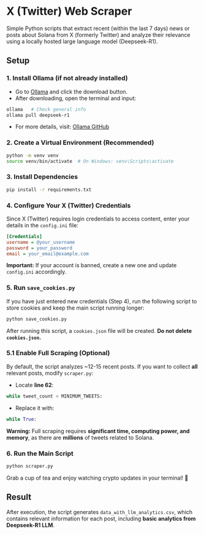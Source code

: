 # X (Twitter) Web Scraper

Simple Python scripts that extract recent (within the last 7 days) news or posts about Solana from X (formerly Twitter) and analyze their relevance using a locally hosted large language model (Deepseek-R1).

## Setup

### 1. Install Ollama (if not already installed)
- Go to [Ollama](https://ollama.com/) and click the download button.
- After downloading, open the terminal and input:
```bash
ollama   # Check general info
ollama pull deepseek-r1
```
- For more details, visit: [Ollama GitHub](https://github.com/ollama/ollama)

### 2. Create a Virtual Environment (Recommended)
```bash
python -m venv venv
source venv/bin/activate  # On Windows: venv\Scripts\activate
```

### 3. Install Dependencies
```bash
pip install -r requirements.txt
```

### 4. Configure Your X (Twitter) Credentials
Since X (Twitter) requires login credentials to access content, enter your details in the `config.ini` file:
```ini
[Credentials]
username = @your_username
password = your_password
email = your_email@example.com
```
**Important:** If your account is banned, create a new one and update `config.ini` accordingly.

### 5. Run `save_cookies.py`
If you have just entered new credentials (Step 4), run the following script to store cookies and keep the main script running longer:
```bash
python save_cookies.py
```
After running this script, a `cookies.json` file will be created. **Do not delete `cookies.json`.**

### 5.1 Enable Full Scraping (Optional)
By default, the script analyzes ~12-15 recent posts. If you want to collect **all** relevant posts, modify `scraper.py`:
- Locate **line 62**:
```python
while tweet_count < MINIMUM_TWEETS:
```
- Replace it with:
```python
while True:
```
**Warning:** Full scraping requires **significant time, computing power, and memory**, as there are **millions** of tweets related to Solana.

### 6. Run the Main Script
```bash
python scraper.py
```
Grab a cup of tea and enjoy watching crypto updates in your terminal! 🚀

## Result
After execution, the script generates `data_with_llm_analytics.csv`, which contains relevant information for each post, including **basic analytics from Deepseek-R1 LLM**.

